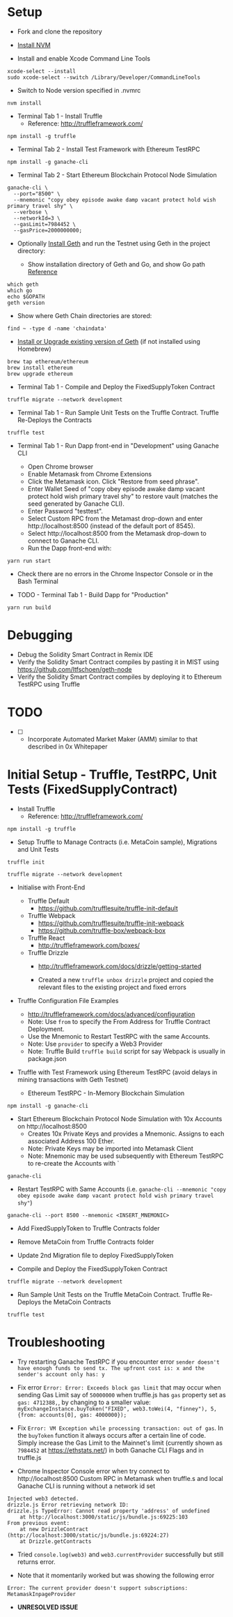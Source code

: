 # Setup 

* Fork and clone the repository

* [Install NVM](https://github.com/creationix/nvm)

* Install and enable Xcode Command Line Tools

```
xcode-select --install
sudo xcode-select --switch /Library/Developer/CommandLineTools
```

* Switch to Node version specified in .nvmrc

```
nvm install
```

* Terminal Tab 1 - Install Truffle
  * Reference: http://truffleframework.com/

```
npm install -g truffle
```

* Terminal Tab 2 - Install Test Framework with Ethereum TestRPC

```
npm install -g ganache-cli
```

* Terminal Tab 2 - Start Ethereum Blockchain Protocol Node Simulation

```
ganache-cli \
  --port="8500" \
  --mnemonic "copy obey episode awake damp vacant protect hold wish primary travel shy" \
  --verbose \
  --networkId=3 \
  --gasLimit=7984452 \
  --gasPrice=2000000000;
```

* Optionally [Install Geth](https://github.com/ethereum/go-ethereum/wiki/Building-Ethereum) and run the Testnet using Geth in the project directory:

  * Show installation directory of Geth and Go, and show Go path [Reference](https://github.com/ethereum/go-ethereum/wiki/Developers%27-Guide)

```
which geth
which go
echo $GOPATH
geth version
```

  * Show where Geth Chain directories are stored:

```
find ~ -type d -name 'chaindata'
```

  * [Install or Upgrade existing version of Geth](https://github.com/ethereum/go-ethereum/wiki/Installation-Instructions-for-Mac) (if not installed using Homebrew)

```
brew tap ethereum/ethereum
brew install ethereum
brew upgrade ethereum
```

* Terminal Tab 1 - Compile and Deploy the FixedSupplyToken Contract

```
truffle migrate --network development
```

* Terminal Tab 1 - Run Sample Unit Tests on the Truffle Contract. Truffle Re-Deploys the Contracts

```
truffle test
```

* Terminal Tab 1 - Run Dapp front-end in "Development" using Ganache CLI

  * Open Chrome browser
  * Enable Metamask from Chrome Extensions
  * Click the Metamask icon. Click "Restore from seed phrase".
  * Enter Wallet Seed of "copy obey episode awake damp vacant protect hold wish primary travel shy" to restore vault (matches the seed generated by Ganache CLI).
  * Enter Password "testtest".
  * Select Custom RPC from the Metamast drop-down and enter http://localhost:8500 (instead of the default port of 8545).
  * Select http://localhost:8500 from the Metamask drop-down to connect to Ganache CLI.
  * Run the Dapp front-end with:

```
yarn run start
```

  * Check there are no errors in the Chrome Inspector Console or in the Bash Terminal

* TODO - Terminal Tab 1 - Build Dapp for "Production"

```
yarn run build
```

# Debugging

* Debug the Solidity Smart Contract in Remix IDE
* Verify the Solidity Smart Contract compiles by pasting it in MIST using https://github.com/ltfschoen/geth-node
* Verify the Solidity Smart Contract compiles by deploying it to Ethereum TestRPC using Truffle

# TODO

* [ ] - Incorporate Automated Market Maker (AMM) similar to that described in 0x Whitepaper

# Initial Setup - Truffle, TestRPC, Unit Tests (FixedSupplyContract)

* Install Truffle
  * Reference: http://truffleframework.com/

```
npm install -g truffle
```

* Setup Truffle to Manage Contracts (i.e. MetaCoin sample), Migrations and Unit Tests

```
truffle init

truffle migrate --network development
```

* Initialise with Front-End
  * Truffle Default
    * https://github.com/trufflesuite/truffle-init-default
  * Truffle Webpack
    * https://github.com/trufflesuite/truffle-init-webpack
    * https://github.com/truffle-box/webpack-box
  * Truffle React
    * http://truffleframework.com/boxes/
  * Truffle Drizzle
    * http://truffleframework.com/docs/drizzle/getting-started

    * Created a new `truffle unbox drizzle` project and copied the relevant files to the existing project and fixed errors

* Truffle Configuration File Examples
  * http://truffleframework.com/docs/advanced/configuration
  * Note: Use `from` to specify the From Address for Truffle Contract Deployment.
  * Use the Mnemonic to Restart TestRPC with the same Accounts.
  * Note: Use `provider` to specify a Web3 Provider
  * Note: Truffle Build `truffle build` script for say Webpack is usually in package.json

* Truffle with Test Framework using Ethereum TestRPC (avoid delays in mining transactions with Geth Testnet)
  * Ethereum TestRPC - In-Memory Blockchain Simulation

```
npm install -g ganache-cli
```

  * Start Ethereum Blockchain Protocol Node Simulation with 10x Accounts on http://localhost:8500
    * Creates 10x Private Keys and provides a Mnemonic. Assigns to each associated Address 100 Ether.
    * Note: Private Keys may be imported into Metamask Client 
    * Note: Mnemonic may be used subsequently with Ethereum TestRPC to re-create the Accounts with `

```
ganache-cli
```

  * Restart TestRPC with Same Accounts (i.e. `ganache-cli --mnemonic "copy obey episode awake damp vacant protect hold wish primary travel shy"`)

```
ganache-cli --port 8500 --mnemonic <INSERT_MNEMONIC> 
```

* Add FixedSupplyToken to Truffle Contracts folder
* Remove MetaCoin from Truffle Contracts folder
* Update 2nd Migration file to deploy FixedSupplyToken

* Compile and Deploy the FixedSupplyToken Contract

```
truffle migrate --network development
```

* Run Sample Unit Tests on the Truffle MetaCoin Contract. Truffle Re-Deploys the MetaCoin Contracts

```
truffle test
```

# Troubleshooting

* Try restarting Ganache TestRPC if you encounter error `sender doesn't have enough funds to send tx. The upfront cost is: x and the sender's account only has: y`

* Fix error `Error: Error: Exceeds block gas limit` that may occur when sending Gas Limit say of `50000000` when truffle.js has `gas` property set as `gas: 4712388,`, by changing to a smaller value: `myExchangeInstance.buyToken("FIXED", web3.toWei(4, "finney"), 5, {from: accounts[0], gas: 4000000});`

* Fix `Error: VM Exception while processing transaction: out of gas`. In the `buyToken` function it always occurs after a certain line of code. Simply increase the Gas Limit to the Mainnet's limit (currently shown as `7984452` at https://ethstats.net/) in both Ganache CLI Flags and in truffle.js

* Chrome Inspector Console error when try connect to http://localhost:8500 Custom RPC in Metamask when truffle.s and local Ganache CLI is running without a network id set

```
Injected web3 detected.
drizzle.js Error retrieving network ID:
drizzle.js TypeError: Cannot read property 'address' of undefined
    at http://localhost:3000/static/js/bundle.js:69225:103
From previous event:
    at new DrizzleContract (http://localhost:3000/static/js/bundle.js:69224:27)
    at Drizzle.getContracts
```

  * Tried `console.log(web3)` and `web3.currentProvider` successfully but still returns error.

  * Note that it momentarily worked but was showing the following error

```
Error: The current provider doesn't support subscriptions: MetamaskInpageProvider
```

  * **UNRESOLVED ISSUE**